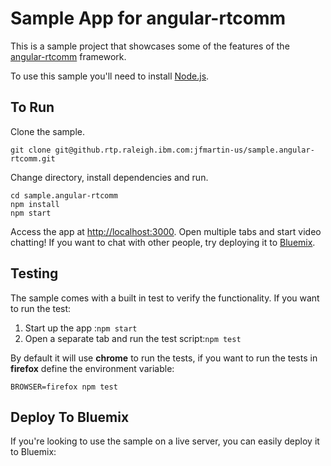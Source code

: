 # Sample App for angular-rtcomm
This is a sample project that showcases some of the features of the [angular-rtcomm](https://github.com/WASdev/lib.angular-rtcomm/) framework.

To use this sample you'll need to install [Node.js](https://nodejs.org/en/).

## To Run
Clone the sample.

```
git clone git@github.rtp.raleigh.ibm.com:jfmartin-us/sample.angular-rtcomm.git
```

Change directory, install dependencies and run.

```
cd sample.angular-rtcomm
npm install
npm start
```

Access the app at [http://localhost:3000](http://localhost:3000). Open multiple tabs and start video chatting! If you want to chat with other people, try deploying it to [Bluemix](https://bluemix.net).

## Testing
The sample comes with a built in test to verify the functionality. If you want to run the test:
1. Start up the app :`npm start`
2. Open a separate tab and run the test script:`npm test`

By default it will use **chrome** to run the tests, if you want to run the tests in **firefox** define the environment variable:
```
BROWSER=firefox npm test
```
## Deploy To Bluemix
If you're looking to use the sample on a live server, you can easily deploy it to Bluemix:
